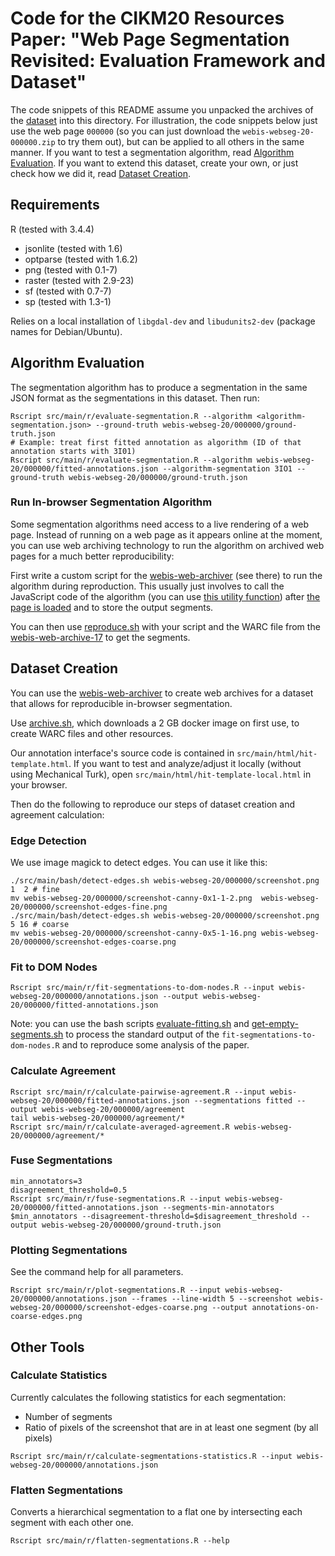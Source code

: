 # Code for the CIKM20 Resources Paper: "Web Page Segmentation Revisited: Evaluation Framework and Dataset"
The code snippets of this README assume you unpacked the archives of the [dataset](https://webis.de/data.html?q=web-archive#webis-webseg-20) into this directory. For illustration, the code snippets below just use the web page `000000` (so you can just download the `webis-webseg-20-000000.zip` to try them out), but can be applied to all others in the same manner.
If you want to test a segmentation algorithm, read [Algorithm Evaluation](#algorithm-evaluation).
If you want to extend this dataset, create your own, or just check how we did it, read [Dataset Creation](#dataset-creation).


## Requirements
R (tested with 3.4.4)
  - jsonlite (tested with 1.6)
  - optparse (tested with 1.6.2)
  - png (tested with 0.1-7)
  - raster (tested with 2.9-23)
  - sf (tested with 0.7-7)
  - sp (tested with 1.3-1)

Relies on a local installation of `libgdal-dev` and `libudunits2-dev` (package names for Debian/Ubuntu).


## Algorithm Evaluation
The segmentation algorithm has to produce a segmentation in the same JSON format as the segmentations in this dataset. Then run:
```
Rscript src/main/r/evaluate-segmentation.R --algorithm <algorithm-segmentation.json> --ground-truth webis-webseg-20/000000/ground-truth.json
# Example: treat first fitted annotation as algorithm (ID of that annotation starts with 3I01)
Rscript src/main/r/evaluate-segmentation.R --algorithm webis-webseg-20/000000/fitted-annotations.json --algorithm-segmentation 3IO1 --ground-truth webis-webseg-20/000000/ground-truth.json
```

### Run In-browser Segmentation Algorithm
Some segmentation algorithms need access to a live rendering of a web page. Instead of running on a web page as it appears online at the moment, you can use web archiving technology to run the algorithm on archived web pages for a much better reproducibility:

First write a custom script for the [webis-web-archiver](https://github.com/webis-de/webis-web-archiver) (see there) to run the algorithm during reproduction. This usually just involves to call the JavaScript code of the algorithm (you can use [this utility function](https://github.com/webis-de/webis-web-archiver/blob/master/src/de/webis/webarchive/environment/browsers/Windows.java#L49)) after [the page is loaded](https://github.com/webis-de/webis-web-archiver/blob/master/src/de/webis/webarchive/environment/scripts/ScrollDownScript.java#L49) and to store the output segments.

You can then use [reproduce.sh](https://github.com/webis-de/webis-web-archiver/blob/master/src-bash/reproduce.sh) with your script and the WARC file from the [webis-web-archive-17](https://webis.de/data.html#webis-web-archive-17) to get the segments.



## Dataset Creation
You can use the [webis-web-archiver](https://github.com/webis-de/webis-web-archiver) to create web archives for a dataset that allows for reproducible in-browser segmentation.

Use [archive.sh](https://github.com/webis-de/webis-web-archiver/blob/master/src-bash/archive.sh), which downloads a 2 GB docker image on first use, to create WARC files and other resources.

Our annotation interface's source code is contained in `src/main/html/hit-template.html`. If you want to test and analyze/adjust it locally (without using Mechanical Turk), open `src/main/html/hit-template-local.html` in your browser.

Then do the following to reproduce our steps of dataset creation and agreement calculation:

### Edge Detection
We use image magick to detect edges. You can use it like this:
```
./src/main/bash/detect-edges.sh webis-webseg-20/000000/screenshot.png 1  2 # fine
mv webis-webseg-20/000000/screenshot-canny-0x1-1-2.png  webis-webseg-20/000000/screenshot-edges-fine.png
./src/main/bash/detect-edges.sh webis-webseg-20/000000/screenshot.png 5 16 # coarse
mv webis-webseg-20/000000/screenshot-canny-0x5-1-16.png webis-webseg-20/000000/screenshot-edges-coarse.png
```

### Fit to DOM Nodes
```
Rscript src/main/r/fit-segmentations-to-dom-nodes.R --input webis-webseg-20/000000/annotations.json --output webis-webseg-20/000000/fitted-annotations.json
```
Note: you can use the bash scripts [evaluate-fitting.sh](src/main/bash/evaluate-fitting.sh) and [get-empty-segments.sh](src/main/bash/get-empty-segments-file.sh) to process the standard output of the `fit-segmentations-to-dom-nodes.R` and to reproduce some analysis of the paper.

### Calculate Agreement
```
Rscript src/main/r/calculate-pairwise-agreement.R --input webis-webseg-20/000000/fitted-annotations.json --segmentations fitted --output webis-webseg-20/000000/agreement
tail webis-webseg-20/000000/agreement/*
Rscript src/main/r/calculate-averaged-agreement.R webis-webseg-20/000000/agreement/*
```

### Fuse Segmentations
```
min_annotators=3
disagreement_threshold=0.5
Rscript src/main/r/fuse-segmentations.R --input webis-webseg-20/000000/fitted-annotations.json --segments-min-annotators $min_annotators --disagreement-threshold=$disagreement_threshold --output webis-webseg-20/000000/ground-truth.json
```

### Plotting Segmentations
See the command help for all parameters.
```
Rscript src/main/r/plot-segmentations.R --input webis-webseg-20/000000/annotations.json --frames --line-width 5 --screenshot webis-webseg-20/000000/screenshot-edges-coarse.png --output annotations-on-coarse-edges.png
```


## Other Tools

### Calculate Statistics
Currently calculates the following statistics for each segmentation:
  - Number of segments
  - Ratio of pixels of the screenshot that are in at least one segment (by all pixels)

```
Rscript src/main/r/calculate-segmentations-statistics.R --input webis-webseg-20/000000/annotations.json
```

### Flatten Segmentations
Converts a hierarchical segmentation to a flat one by intersecting each segment with each other one.
```
Rscript src/main/r/flatten-segmentations.R --help
```


